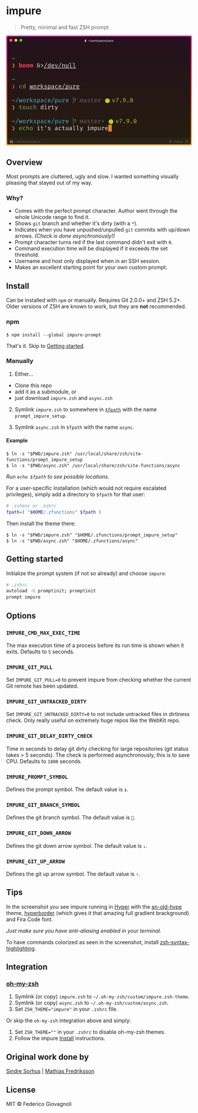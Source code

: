 # impure

> Pretty, minimal and fast ZSH prompt

<img src="screenshot.png" width="864">


## Overview

Most prompts are cluttered, ugly and slow. I wanted something visually pleasing that stayed out of my way.

### Why?

- Comes with the perfect prompt character.
  Author went through the whole Unicode range to find it.
- Shows `git` branch and whether it's dirty (with a `*`).
- Indicates when you have unpushed/unpulled `git` commits with up/down arrows. *(Check is done asynchronously!)*
- Prompt character turns red if the last command didn't exit with `0`.
- Command execution time will be displayed if it exceeds the set threshold.
- Username and host only displayed when in an SSH session.
- Makes an excellent starting point for your own custom prompt.


## Install

Can be installed with `npm` or manually. Requires Git 2.0.0+ and ZSH 5.2+. Older versions of ZSH are known to work, but they are **not** recommended.

### npm

```console
$ npm install --global impure-prompt
```

That's it. Skip to [Getting started](#getting-started).

### Manually

1. Either…
  - Clone this repo
  - add it as a submodule, or
  - just download `impure.zsh` and `async.zsh`

2. Symlink `impure.zsh` to somewhere in [`$fpath`](http://www.refining-linux.org/archives/46/ZSH-Gem-12-Autoloading-functions/) with the name `prompt_impure_setup`.

3. Symlink `async.zsh` in `$fpath` with the name `async`.

#### Example

```console
$ ln -s "$PWD/impure.zsh" /usr/local/share/zsh/site-functions/prompt_impure_setup
$ ln -s "$PWD/async.zsh" /usr/local/share/zsh/site-functions/async
```
*Run `echo $fpath` to see possible locations.*

For a user-specific installation (which would not require escalated privileges), simply add a directory to `$fpath` for that user:

```sh
# .zshenv or .zshrc
fpath=( "$HOME/.zfunctions" $fpath )
```

Then install the theme there:

```console
$ ln -s "$PWD/impure.zsh" "$HOME/.zfunctions/prompt_impure_setup"
$ ln -s "$PWD/async.zsh" "$HOME/.zfunctions/async"
```


## Getting started

Initialize the prompt system (if not so already) and choose `impure`:

```sh
# .zshrc
autoload -U promptinit; promptinit
prompt impure
```


## Options

### `IMPURE_CMD_MAX_EXEC_TIME`

The max execution time of a process before its run time is shown when it exits. Defaults to `5` seconds.

### `IMPURE_GIT_PULL`

Set `IMPURE_GIT_PULL=0` to prevent impure from checking whether the current Git remote has been updated.

### `IMPURE_GIT_UNTRACKED_DIRTY`

Set `IMPURE_GIT_UNTRACKED_DIRTY=0` to not include untracked files in dirtiness check. Only really useful on extremely huge repos like the WebKit repo.

### `IMPURE_GIT_DELAY_DIRTY_CHECK`

Time in seconds to delay git dirty checking for large repositories (git status takes > 5 seconds). The check is performed asynchronously, this is to save CPU. Defaults to `1800` seconds.

### `IMPURE_PROMPT_SYMBOL`

Defines the prompt symbol. The default value is `❯`.

### `IMPURE_GIT_BRANCH_SYMBOL`

Defines the git branch symbol. The default value is ``.

### `IMPURE_GIT_DOWN_ARROW`

Defines the git down arrow symbol. The default value is `⇣`.

### `IMPURE_GIT_UP_ARROW`

Defines the git up arrow symbol. The default value is `⇡`.


## Tips

In the screenshot you see impure running in [Hyper](https://hyper.is) with the [an-old-hype](https://github.com/erikmueller/an-old-hype) theme, [hyperborder](https://github.com/webmatze/hyperborder) (which gives it that amazing full gradient brackground) and Fira Code font.

*Just make sure you have anti-aliasing enabled in your terminal.*

To have commands colorized as seen in the screenshot, install [zsh-syntax-highlighting](https://github.com/zsh-users/zsh-syntax-highlighting).


## Integration

### [oh-my-zsh](https://github.com/robbyrussell/oh-my-zsh)

1. Symlink (or copy) `impure.zsh` to `~/.oh-my-zsh/custom/impure.zsh-theme`.
2. Symlink (or copy) `async.zsh` to `~/.oh-my-zsh/custom/async.zsh`.
3. Set `ZSH_THEME="impure"` in your `.zshrc` file.

Or skip the `oh-my-zsh` integration above and simply:

1. Set `ZSH_THEME=""` in your `.zshrc` to disable oh-my-zsh themes.
2. Follow the impure [Install](#install) instructions.


## Original work done by

[Sindre Sorhus](http://sindresorhus.com) | [Mathias Fredriksson](https://github.com/mafredri)


## License

MIT © Federico Giovagnoli
